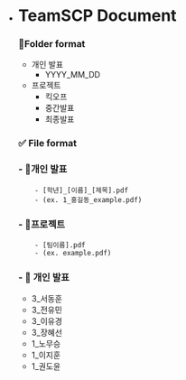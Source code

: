 - # TeamSCP Document


  ### 📁Folder format

  - 개인 발표
      - YYYY_MM_DD
  - 프로젝트
      - 킥오프
      - 중간발표
      - 최종발표

  ### ✅ File format

  ### - 📕개인 발표
          - [학년]_[이름]_[제목].pdf 
          - (ex. 1_홍길동_example.pdf)

  ### - 📕프로젝트
          - [팀이름].pdf
          - (ex. example.pdf)

  ### - 📕 개인 발표
  - 3_서동훈
  - 3_전유민
  - 3_이유경
  - 3_장혜선
  - 1_노무승
  - 1_이지훈
  - 1_권도윤
